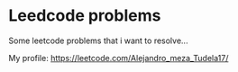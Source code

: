 # Leedcode problems

Some leetcode problems that i want to resolve...

My profile: https://leetcode.com/Alejandro_meza_Tudela17/
